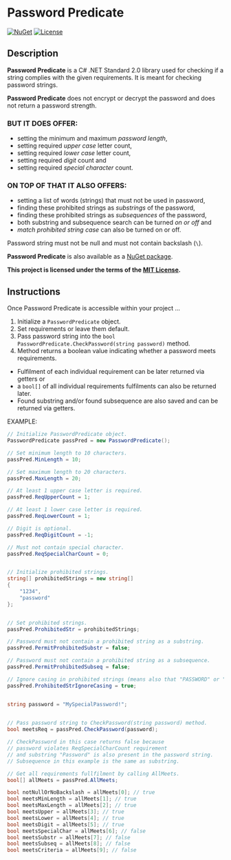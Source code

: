 # Password Predicate

[![NuGet](https://img.shields.io/badge/nuget-v1.0.1-orange)](https://www.nuget.org/packages/PasswordPredicate/) [![License](https://img.shields.io/badge/license-MIT-orange.svg)](LICENSE.md)

## Description

**Password Predicate** is a C# .NET Standard 2.0 library used for checking if a string complies with the given requirements. It is meant for checking password strings.

**Password Predicate** does not encrypt or decrypt the password and does not return a password strength.

### BUT IT DOES OFFER:
 - setting the minimum and maximum *password length*,
 - setting required *upper case* letter count,
 - setting required *lower case* letter count,
 - setting required *digit* count and
 - setting required *special character* count.

### ON TOP OF THAT IT ALSO OFFERS:
 - setting a list of words (strings) that must not be used in password,
 - finding these prohibited strings as *substrings* of the password,
 - finding these prohibited strings as *subsequences* of the password,
 - both substring and subsequence search can be turned *on or off* and
 - *match prohibited string case* can also be turned on or off.

 Password string must not be null and must not contain backslash (`\`).

**Password Predicate** is also available as a [NuGet package](https://www.nuget.org/packages/PasswordPredicate/).

**This project is licensed under the terms of the [MIT License](LICENSE.md).**

## Instructions

Once Password Predicate is accessible within your project ...

 1. Initialize a `PasswordPredicate` object.
 2. Set requirements or leave them default.
 3. Pass password string into the `bool PasswordPredicate.CheckPassword(string password)` method.
 4. Method returns a boolean value indicating whether a password meets requirements.
  - Fulfilment of each individual requirement can be later returned via getters or
  - a `bool[]` of all individual requirements fulfilments can also be returned later.
  - Found substring and/or found subsequence are also saved and can be returned via getters.

EXAMPLE:

```cs
// Initialize PasswordPredicate object.
PasswordPredicate passPred = new PasswordPredicate();

// Set minimum length to 10 characters.
passPred.MinLength = 10;

// Set maximum length to 20 characters.
passPred.MaxLength = 20;

// At least 1 upper case letter is required.
passPred.ReqUpperCount = 1;

// At least 1 lower case letter is required.
passPred.ReqLowerCount = 1;

// Digit is optional.
passPred.ReqDigitCount = -1;

// Must not contain special character.
passPred.ReqSpecialCharCount = 0;


// Initialize prohibited strings.
string[] prohibitedStrings = new string[]
{
    "1234",
    "password"
};


// Set prohibited strings.
passPred.ProhibitedStr = prohibitedStrings;

// Password must not contain a prohibited string as a substring.
passPred.PermitProhibitedSubstr = false;

// Password must not contain a prohibited string as a subsequence.
passPred.PermitProhibitedSubseq = false;

// Ignore casing in prohibited strings (means also that "PASSWORD" or "PaSsWoRd" for example are prohibited).
passPred.ProhibitedStrIgnoreCasing = true;


string password = "MySpecialPassword!";

            
// Pass password string to CheckPassword(string password) method.
bool meetsReq = passPred.CheckPassword(password);

// CheckPassword in this case returns false because
// password violates ReqSpecialCharCount requirement
// and substring "Password" is also present in the password string.
// Subsequence in this example is the same as substring.

// Get all requirements fullfilment by calling AllMeets.
bool[] allMeets = passPred.AllMeets;

bool notNullOrNoBackslash = allMeets[0]; // true
bool meetsMinLength = allMeets[1]; // true
bool meetsMaxLength = allMeets[2]; // true
bool meetsUpper = allMeets[3]; // true
bool meetsLower = allMeets[4]; // true
bool meetsDigit = allMeets[5]; // true
bool meetsSpecialChar = allMeets[6]; // false
bool meetsSubstr = allMeets[7]; // false
bool meetsSubseq = allMeets[8]; // false
bool meetsCriteria = allMeets[9]; // false
```